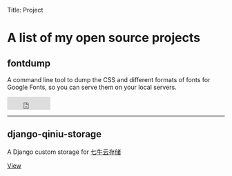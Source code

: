 Title: Project

# A list of my open source projects

## fontdump

A command line tool to dump the CSS and different formats of fonts for Google Fonts, so you can serve them on your local servers.

<iframe src="http://ghbtns.com/github-btn.html?user=glasslion&repo=fontdump&type=watch&size=large" height="30" width="100" frameborder="0" scrolling="0" style="width:100px; height: 30px;" allowTransparency="true"></iframe>

----------------------------

## django-qiniu-storage

A Django custom storage for [七牛云存储](http://www.qiniu.com/)

<a href="https://github.com/glasslion/django-qiniu-storage">View</a>